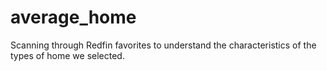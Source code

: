 # average_home
Scanning through Redfin favorites to understand the characteristics of the types of home we selected.
